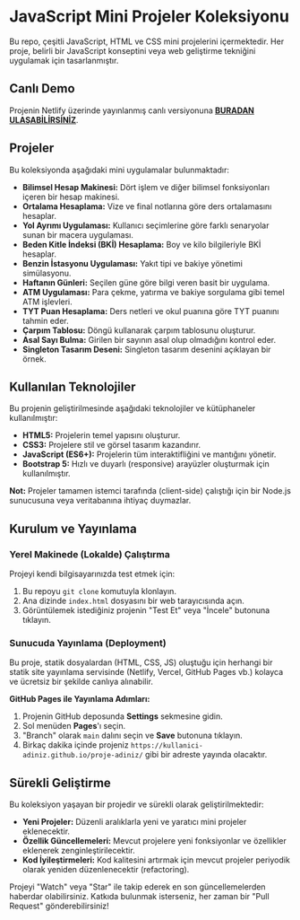 # JavaScript Mini Projeler Koleksiyonu

Bu repo, çeşitli JavaScript, HTML ve CSS mini projelerini içermektedir. Her proje, belirli bir JavaScript konseptini veya web geliştirme tekniğini uygulamak için tasarlanmıştır.

## Canlı Demo

Projenin Netlify üzerinde yayınlanmış canlı versiyonuna **[BURADAN ULAŞABİLİRSİNİZ](https://68fe6015ab05ba00088cb608--kezateam.netlify.app/)**.

## Projeler

Bu koleksiyonda aşağıdaki mini uygulamalar bulunmaktadır:

- **Bilimsel Hesap Makinesi:** Dört işlem ve diğer bilimsel fonksiyonları içeren bir hesap makinesi.
- **Ortalama Hesaplama:** Vize ve final notlarına göre ders ortalamasını hesaplar.
- **Yol Ayrımı Uygulaması:** Kullanıcı seçimlerine göre farklı senaryolar sunan bir macera uygulaması.
- **Beden Kitle İndeksi (BKİ) Hesaplama:** Boy ve kilo bilgileriyle BKİ hesaplar.
- **Benzin İstasyonu Uygulaması:** Yakıt tipi ve bakiye yönetimi simülasyonu.
- **Haftanın Günleri:** Seçilen güne göre bilgi veren basit bir uygulama.
- **ATM Uygulaması:** Para çekme, yatırma ve bakiye sorgulama gibi temel ATM işlevleri.
- **TYT Puan Hesaplama:** Ders netleri ve okul puanına göre TYT puanını tahmin eder.
- **Çarpım Tablosu:** Döngü kullanarak çarpım tablosunu oluşturur.
- **Asal Sayı Bulma:** Girilen bir sayının asal olup olmadığını kontrol eder.
- **Singleton Tasarım Deseni:** Singleton tasarım desenini açıklayan bir örnek.

## Kullanılan Teknolojiler

Bu projenin geliştirilmesinde aşağıdaki teknolojiler ve kütüphaneler kullanılmıştır:

*   **HTML5:** Projelerin temel yapısını oluşturur.
*   **CSS3:** Projelere stil ve görsel tasarım kazandırır.
*   **JavaScript (ES6+):** Projelerin tüm interaktifliğini ve mantığını yönetir.
*   **Bootstrap 5:** Hızlı ve duyarlı (responsive) arayüzler oluşturmak için kullanılmıştır.

**Not:** Projeler tamamen istemci tarafında (client-side) çalıştığı için bir Node.js sunucusuna veya veritabanına ihtiyaç duymazlar.

## Kurulum ve Yayınlama

### Yerel Makinede (Lokalde) Çalıştırma

Projeyi kendi bilgisayarınızda test etmek için:

1.  Bu repoyu `git clone` komutuyla klonlayın.
2.  Ana dizinde `index.html` dosyasını bir web tarayıcısında açın.
3.  Görüntülemek istediğiniz projenin "Test Et" veya "İncele" butonuna tıklayın.

### Sunucuda Yayınlama (Deployment)

Bu proje, statik dosyalardan (HTML, CSS, JS) oluştuğu için herhangi bir statik site yayınlama servisinde (Netlify, Vercel, GitHub Pages vb.) kolayca ve ücretsiz bir şekilde canlıya alınabilir.

**GitHub Pages ile Yayınlama Adımları:**

1.  Projenin GitHub deposunda **Settings** sekmesine gidin.
2.  Sol menüden **Pages**'ı seçin.
3.  "Branch" olarak `main` dalını seçin ve **Save** butonuna tıklayın.
4.  Birkaç dakika içinde projeniz `https://kullanici-adiniz.github.io/proje-adiniz/` gibi bir adreste yayında olacaktır.

## Sürekli Geliştirme

Bu koleksiyon yaşayan bir projedir ve sürekli olarak geliştirilmektedir:

*   **Yeni Projeler:** Düzenli aralıklarla yeni ve yaratıcı mini projeler eklenecektir.
*   **Özellik Güncellemeleri:** Mevcut projelere yeni fonksiyonlar ve özellikler eklenerek zenginleştirilecektir.
*   **Kod İyileştirmeleri:** Kod kalitesini artırmak için mevcut projeler periyodik olarak yeniden düzenlenecektir (refactoring).

Projeyi "Watch" veya "Star" ile takip ederek en son güncellemelerden haberdar olabilirsiniz. Katkıda bulunmak isterseniz, her zaman bir "Pull Request" gönderebilirsiniz!
